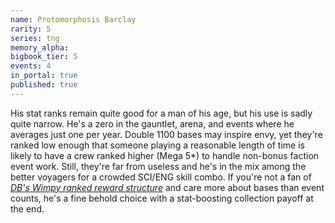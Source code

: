 ```yaml
---
name: Protomorphosis Barclay
rarity: 5
series: tng
memory_alpha:
bigbook_tier: 5
events: 4
in_portal: true
published: true
---
```


His stat ranks remain quite good for a man of his age, but his use is sadly quite narrow. He's a zero in the gauntlet, arena, and events where he averages just one per year. Double 1100 bases may inspire envy, yet they're ranked low enough that someone playing a reasonable length of time is likely to have a crew ranked higher (Mega 5*) to handle non-bonus faction event work. Still, they're far from useless and he's in the mix among the better voyagers for a crowded SCI/ENG skill combo. If you're not a fan of [_DB's Wimpy ranked reward structure_](https://www.youtube.com/watch?v=30knrJBeyr0) and care more about bases than event counts, he's a fine behold choice with a stat-boosting collection payoff at the end.
